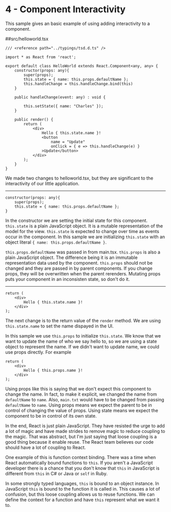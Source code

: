 # 4 - Component Interactivity

This sample gives an basic example of using adding interactivity to a component.

##src/helloworld.tsx

```
/// <reference path="../typings/tsd.d.ts" />

import * as React from 'react';

export default class HelloWorld extends React.Component<any, any> {
    constructor(props: any){
        super(props);
        this.state = { name: this.props.defaultName };
        this.handleChange = this.handleChange.bind(this)
    }
    
    public handleChange(event: any) : void {
        
        this.setState({ name: "Charles" });
    }

	public render() {
		return (
            <div>
                Hello { this.state.name }!
                <button 
                    name = "Update"
                    onClick = { e => this.handleChange(e) }
                >Update</button>
            </div>
        );
	}
}

```

We made two changes to helloworld.tsx, but they are significant to the interactivity of our little application.

----

```
constructor(props: any){
    super(props);
    this.state = { name: this.props.defaultName };
}
```

In the constructor we are setting the initial state for this component. `this.state` is a plain JavaScript object. It is a mutable representation of the model for the view. `this.state` is expected to change over time as events occur in the component. In this sample we are initializing `this.state` with an object literal `{ name: this.props.defaultName }`.

`this.props.defaultName` was passed in from main.tsx. `this.props` is also a plain JavaScript object. The difference being it is an immutable representation data used by the component. `this.props` should not be changed and they are passed in by parent components. If you change props, they will be overwritten when the parent rerenders. Mutating props puts your component in an inconsisten state, so don't do it.

---

```
return (
    <div>
        Hello { this.state.name }!
    </div>
);
```
The next change is to the return value of the `render` method. We are using `this.state.name` to set the name dispayed in the UI.

In this sample we use `this.props` to initialize `this.state`. We know that we want to update the name of who we say hello to, so we are using a state object to represent the name. If we didn't want to update name, we could use props directly. For example

```
return (
    <div>
        Hello { this.props.name }!
    </div>
);
```
Using props like this is saying that we don't expect this component to change the name. In fact, to make it explicit, we changed the name from `defaultName` to `name`. Also, `main.txt` would have to be changed from passing `defaultName` to `name`. Using props means we expect the parent to be in control of changing the value of props. Using state means we expect the component to be in control of its own state.






In the end, React is just plain JavaScript. They have resisted the urge to add a lot of magic and have made strides to remove magic to reduce coupling to the magic. That was abstract, but I'm just saying that loose coupling is a good thing because it enable reuse. The React team believes our code should have a lot of coupling to React. 

One example of this is function context binding. There was a time when React automatically bound functions to `this`. If you aren't a JavaScript developer there is a chance that you don't know that `this` in JavaScript is different from `this` in C# or Java or `self` in Ruby.

In some strongly typed languages, `this` is bound to an object instance. In JavaScript `this` is bound to the function it is called in. This causes a lot of confusion, but this loose coupling allows us to reuse functions. We can define the context for a function and have `this` represent what we want it to.



